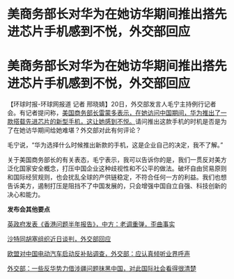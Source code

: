 # 美商务部长对华为在她访华期间推出搭先进芯片手机感到不悦，外交部回应

# 美商务部长对华为在她访华期间推出搭先进芯片手机感到不悦，外交部回应

【环球时报-环球网报道 记者
邢晓婧】20日，外交部发言人毛宁主持例行记者会。有记者提问称，[美国商务部长雷蒙多表示，在她访问中国期间，华为推出了一款搭载先进芯片的新型手机，这让她感到不悦。](https://new.qq.com/rain/a/20230920A02Q3R00)请问推出这款手机的时机是否是为了在她访华期间给她难堪？外交部对此有何评论？

毛宁说，“华为选择什么时候推出新款的手机，这是企业自己的决定，我不了解。”

关于美国商务部长的有关表态，毛宁表示，我可以告诉你的是，我们一贯反对美方泛化国家安全概念，打压中国企业这种歧视性和不公平的做法。破坏自由贸易原则和国际经贸规则，也会扰乱全球的产供链稳定，不符合任何一方的利益。我们也想告诉美方，遏制打压是阻挡不了中国发展的，只会增强中国自立自强、科技创新的决心和能力。

**发布会其他要点**

[英政府发表《香港问题半年报告》，中方：老调重弹，歪曲事实 ](https://new.qq.com/rain/a/20230920A05Q9R00)

[沙特同胡塞组织近日谈判，外交部回应](https://new.qq.com/rain/a/20230920A05S4Z00)

[欧盟对中国电动汽车启动反补贴调查，外交部：应认真倾听业界呼声](https://new.qq.com/rain/a/20230920A05S6L00)

[外交部：一些反华势力借涉疆问题抹黑中国，对此国际社会看得很清楚 ](https://new.qq.com/rain/a/20230920A05TUP00)

